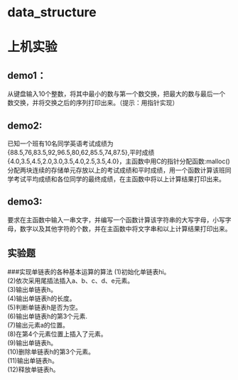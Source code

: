 # data_structure
# 上机实验
## demo1：
从键盘输入10个整数，将其中最小的数与第一个数交换，把最大的数与最后一个数交换，并将交换之后的序列打印出来。（提示：用指针实现）
## demo2:
已知一个班有10名同学英语考试成绩为{88.5,76,83.5,92,96.5,80,62,85.5,74,87.5},平时成绩{4.0,3.5,4.5,2.0,3.0,3.5,4.0,2.5,3.5,4.0}，主函数中用C的指针分配函数:malloc()分配两块连续的存储单元存放以上的考试成绩和平时成绩，用一个函数计算该班同学考试平均成绩和各位同学的最终成绩，在主函数中将以上计算结果打印出来。
## demo3:
要求在主函数中输入一串文字，并编写一个函数计算该字符串的大写字母，小写字母，数字以及其他字符的个数，并在主函数中将文字串和以上计算结果打印出来。
## 实验题
###实现单链表的各种基本运算的算法
(1)初始化单链表hi。<br>
(2)依次采用尾插法插入a、b、c、d、e元素。<br>
(3)输出单链表h。<br>
(4)输出单链表h的长度。<br>
(5)判断单链表h是否为空。<br>
(6)输出单链表h的第3个元素.<br>
(7)输出元素a的位置。<br>
(8)在第4个元素位置上插入了元素。<br>
(9)输出单链表h。<br>
(10)删除单链表h的第3个元素。<br>
(11)输出单链表h。<br>
(12)释放单链表h。<br>
